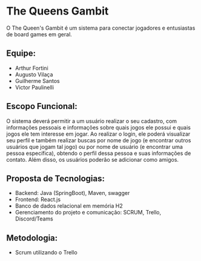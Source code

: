 # The Queens Gambit

O The Queen's Gambit é um sistema para conectar jogadores e entusiastas de board games em geral.

## Equipe:

- Arthur Fortini
- Augusto Vilaça
- Guilherme Santos
- Victor Paulinelli

## Escopo Funcional:

O sistema deverá permitir a um usuário realizar o seu cadastro, com informações pessoais e informações
sobre quais jogos ele possui e quais jogos ele tem interesse em jogar. Ao realizar o login, ele poderá visualizar 
seu perfil e também realizar buscas por nome de jogo (e encontrar outros usuários que jogam tal jogo) ou por
nome de usuário (e encontrar uma pessoa específica), obtendo o perfil dessa pessoa e suas informações de contato. 
Além disso, os usuários poderão se adicionar como amigos.

## Proposta de Tecnologias:

- Backend: Java (SpringBoot), Maven, swagger
- Frontend: React.js
- Banco de dados relacional em memória H2
- Gerenciamento do projeto e comunicação:  SCRUM, Trello, Discord/Teams

## Metodologia:

- Scrum utilizando o Trello
